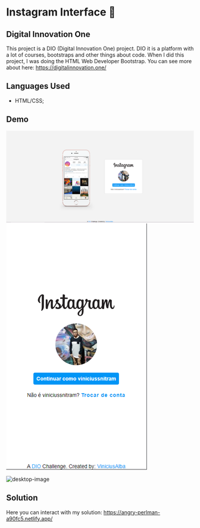 # Instagram Interface :camera_flash:



## Digital Innovation One

This project is a DIO (Digital Innovation One) project. DIO it is a platform with a lot of courses, bootstraps and other things about code. When I did this project, I was doing the HTML Web Developer Bootstrap. You can see more about here: <https://digitalinnovation.one/>



## Languages Used

- HTML/CSS;



## Demo



<img src="/img/desktop-image.png">
<img src="/img/mobile-image.png">

![desktop-image](C:\Users\PC\Desktop\Projects\interface-instagram\img\desktop-image.png)



## Solution

Here you can interact with my solution: <https://angry-perlman-a90fc5.netlify.app/>

